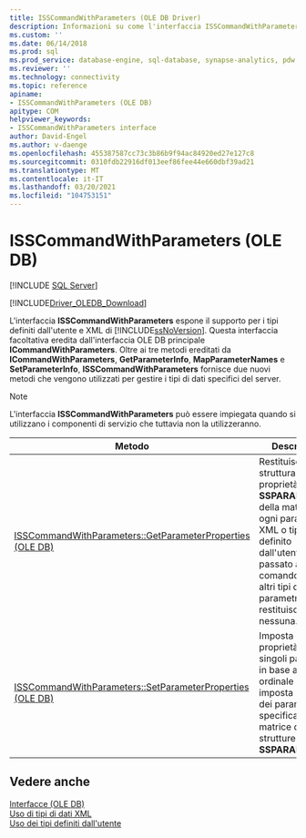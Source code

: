 ```yaml
---
title: ISSCommandWithParameters (OLE DB Driver)
description: Informazioni su come l'interfaccia ISSCommandWithParameters supporta i tipi definiti dall'utente e XML di SQL Server in OLE DB Driver per SQL Server.
ms.custom: ''
ms.date: 06/14/2018
ms.prod: sql
ms.prod_service: database-engine, sql-database, synapse-analytics, pdw
ms.reviewer: ''
ms.technology: connectivity
ms.topic: reference
apiname:
- ISSCommandWithParameters (OLE DB)
apitype: COM
helpviewer_keywords:
- ISSCommandWithParameters interface
author: David-Engel
ms.author: v-daenge
ms.openlocfilehash: 455387587cc73c3b86b9f94ac84920ed27e127c8
ms.sourcegitcommit: 0310fdb22916df013eef86fee44e660dbf39ad21
ms.translationtype: MT
ms.contentlocale: it-IT
ms.lasthandoff: 03/20/2021
ms.locfileid: "104753151"
---
```

# <a name="isscommandwithparameters-ole-db"></a>ISSCommandWithParameters (OLE DB)
[!INCLUDE [SQL Server](../../../includes/applies-to-version/sql-asdb-asdbmi-asa-pdw.md)]

[!INCLUDE[Driver_OLEDB_Download](../../../includes/driver_oledb_download.md)]

  L'interfaccia **ISSCommandWithParameters** espone il supporto per i tipi definiti dall'utente e XML di [!INCLUDE[ssNoVersion](../../../includes/ssnoversion-md.md)]. Questa interfaccia facoltativa eredita dall'interfaccia OLE DB principale **ICommandWithParameters**. Oltre ai tre metodi ereditati da **ICommandWithParameters**, **GetParameterInfo**, **MapParameterNames** e **SetParameterInfo**, **ISSCommandWithParameters** fornisce due nuovi metodi che vengono utilizzati per gestire i tipi di dati specifici del server.  
  
> [!NOTE]  
>  L'interfaccia **ISSCommandWithParameters** può essere impiegata quando si utilizzano i componenti di servizio che tuttavia non la utilizzeranno.  
  
|Metodo|Descrizione|  
|------------|-----------------|  
|[ISSCommandWithParameters::GetParameterProperties &#40;OLE DB&#41;](../../oledb/ole-db-interfaces/isscommandwithparameters-getparameterproperties-ole-db.md)|Restituisce una struttura del set di proprietà **SSPARAMPROPS** della matrice per ogni parametro XML o tipo definito dall'utente passato al comando. Per gli altri tipi di parametro non ne restituisce nessuna.|  
|[ISSCommandWithParameters::SetParameterProperties &#40;OLE DB&#41;](../../oledb/ole-db-interfaces/isscommandwithparameters-setparameterproperties-ole-db.md)|Imposta le proprietà per i singoli parametri in base al numero ordinale oppure imposta proprietà dei parametri bulk specificando una matrice di strutture **SSPARAMPROPS**.|  
  
## <a name="see-also"></a>Vedere anche  
 [Interfacce &#40;OLE DB&#41;](../../oledb/ole-db-interfaces/oledb-driver-for-sql-server-ole-db-interfaces.md)    
 [Uso di tipi di dati XML](../../oledb/features/using-xml-data-types.md)   
 [Uso dei tipi definiti dall'utente](../../oledb/features/using-user-defined-types.md)  
  
  
